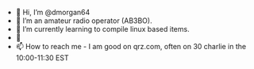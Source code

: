 - 👋 Hi, I’m @dmorgan64
- 👀 I’m an amateur radio operator (AB3BO).
- 🌱 I’m currently learning to compile linux based items.
- 💞️ 
- 📫 How to reach me - I am good on qrz.com, often on 30 charlie in the 10:00-11:30 EST

<!---
dmorgan64/dmorgan64 is a ✨ special ✨ repository because its `README.md` (this file) appears on your GitHub profile.
You can click the Preview link to take a look at your changes.
--->
